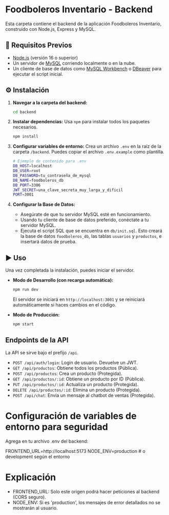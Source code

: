 # Foodboleros Inventario - Backend

Esta carpeta contiene el backend de la aplicación Foodboleros Inventario, construido con Node.js, Express y MySQL.

## 🚀 Requisitos Previos

- [Node.js](https://nodejs.org/) (versión 16 o superior)
- Un servidor de [MySQL](https://www.mysql.com/) corriendo localmente o en la nube.
- Un cliente de base de datos como [MySQL Workbench](https://www.mysql.com/products/workbench/) o [DBeaver](https://dbeaver.io/) para ejecutar el script inicial.

## ⚙️ Instalación

1.  **Navegar a la carpeta del backend:**
    ```bash
    cd backend
    ```

2.  **Instalar dependencias:**
    Usa `npm` para instalar todos los paquetes necesarios.
    ```bash
    npm install
    ```

3.  **Configurar variables de entorno:**
    Crea un archivo `.env` en la raíz de la carpeta `/backend`. Puedes copiar el archivo `.env.example` como plantilla.
    ```bash
    # Ejemplo de contenido para .env
    DB_HOST=localhost
    DB_USER=root
    DB_PASSWORD=tu_contraseña_de_mysql
    DB_NAME=foodboleros_db
    DB_PORT=3306
    JWT_SECRET=una_clave_secreta_muy_larga_y_dificil
    PORT=3001
    ```

4.  **Configurar la Base de Datos:**
    - Asegúrate de que tu servidor MySQL esté en funcionamiento.
    - Usando tu cliente de base de datos preferido, conéctate a tu servidor MySQL.
    - Ejecuta el script SQL que se encuentra en `db/init.sql`. Esto creará la base de datos `foodboleros_db`, las tablas `usuarios` y `productos`, e insertará datos de prueba.

## ▶️ Uso

Una vez completada la instalación, puedes iniciar el servidor.

- **Modo de Desarrollo (con recarga automática):**
  ```bash
  npm run dev
  ```
  El servidor se iniciará en `http://localhost:3001` y se reiniciará automáticamente si haces cambios en el código.

- **Modo de Producción:**
  ```bash
  npm start
  ```

## Endpoints de la API

La API se sirve bajo el prefijo `/api`.

- `POST /api/auth/login`: Login de usuario. Devuelve un JWT.
- `GET /api/productos`: Obtiene todos los productos (Pública).
- `POST /api/productos`: Crea un producto (Protegida).
- `GET /api/productos/:id`: Obtiene un producto por ID (Pública).
- `PUT /api/productos/:id`: Actualiza un producto (Protegida).
- `DELETE /api/productos/:id`: Elimina un producto (Protegida).
- `POST /api/chat`: Envía un mensaje al chatbot de ventas (Protegida). 

# Configuración de variables de entorno para seguridad

Agrega en tu archivo .env del backend:

FRONTEND_URL=http://localhost:5173
NODE_ENV=production # o development según el entorno

# Explicación
- FRONTEND_URL: Solo este origen podrá hacer peticiones al backend (CORS seguro).
- NODE_ENV: Si es 'production', los mensajes de error detallados no se mostrarán al usuario. 